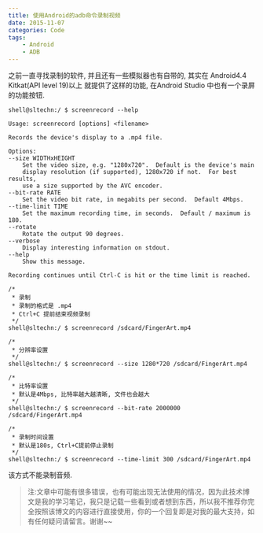 ```yaml
---
title: 使用Android的adb命令录制视频
date: 2015-11-07
categories: Code
tags: 
	- Android
	- ADB
---
```

之前一直寻找录制的软件, 并且还有一些模拟器也有自带的, 其实在 Android4.4 Kitkat(API level 19)以上 就提供了这样的功能, 在Android Studio 中也有一个录屏的功能按钮.

```
shell@sltechn:/ $ screenrecord --help

Usage: screenrecord [options] <filename>

Records the device's display to a .mp4 file.

Options:
--size WIDTHxHEIGHT
    Set the video size, e.g. "1280x720".  Default is the device's main
    display resolution (if supported), 1280x720 if not.  For best results,
    use a size supported by the AVC encoder.
--bit-rate RATE
    Set the video bit rate, in megabits per second.  Default 4Mbps.
--time-limit TIME
    Set the maximum recording time, in seconds.  Default / maximum is 180.
--rotate
    Rotate the output 90 degrees.
--verbose
    Display interesting information on stdout.
--help
    Show this message.

Recording continues until Ctrl-C is hit or the time limit is reached.
```

<!-- more -->

```
/* 
 * 录制
 * 录制的格式是 .mp4
 * Ctrl+C 提前结束视频录制
 */
shell@sltechn:/ $ screenrecord /sdcard/FingerArt.mp4

/* 
 * 分辨率设置
 */
shell@sltechn:/ $ screenrecord --size 1280*720 /sdcard/FingerArt.mp4

/* 
 * 比特率设置
 * 默认是4Mbps, 比特率越大越清晰, 文件也会越大
 */
shell@sltechn:/ $ screenrecord --bit-rate 2000000 /sdcard/FingerArt.mp4

/* 
 * 录制时间设置
 * 默认是180s, Ctrl+C提前停止录制
 */
shell@sltechn:/ $ screenrecord --time-limit 300 /sdcard/FingerArt.mp4
```

该方式不能录制音频.

> 注:文章中可能有很多错误，也有可能出现无法使用的情况，因为此技术博文是我的学习笔记，我只是记载一些看到或者想到东西，所以我不推荐你完全按照该博文的内容进行直接使用，你的一个回复即是对我的最大支持，如有任何疑问请留言。谢谢~~